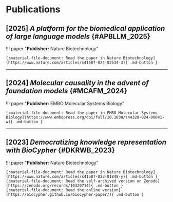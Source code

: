 # Publications

## [2025] *A platform for the biomedical application of large language models* {#APBLLM_2025}

!!! paper "**Publisher:** Nature Biotechnology"
    
    [:material-file-document: Read the paper in Nature Biotechnology](https://www.nature.com/articles/s41587-024-02534-3){ .md-button }

---

## [2024] *Molecular causality in the advent of foundation models* {#MCAFM_2024}

!!! paper "**Publisher:** EMBO Molecular Systems Biology"
    
    [:material-file-document: Read the paper in EMBO Molecular Systems Biology](https://www.embopress.org/doi/full/10.1038/s44320-024-00041-w){ .md-button }

---

## [2023] *Democratizing knowledge representation with BioCypher* {#DKRWB_2023}

!!! paper "**Publisher:** Nature Biotechnology"
    
    [:material-file-document: Read the paper in Nature Biotechnology](https://www.nature.com/articles/s41587-023-01848-y){ .md-button }
    [:material-file-document: Read the self-archived version on Zenodo](https://zenodo.org/records/10320714){ .md-button }
    [:material-file-document: Read the online version](https://biocypher.github.io/biocypher-paper/){ .md-button }
